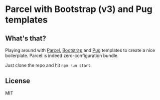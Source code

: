 # Parcel with Bootstrap (v3) and Pug templates

## What's that?

Playing around with [Parcel](http://parceljs.org), [Bootstrap](http://getbootstrap.com) and [Pug](https://pugjs.org) templates to create a nice boilerplate. Parcel is indeed zero-configuration bundle.

Just clone the repo and hit `npm run start`.

## License
MIT
